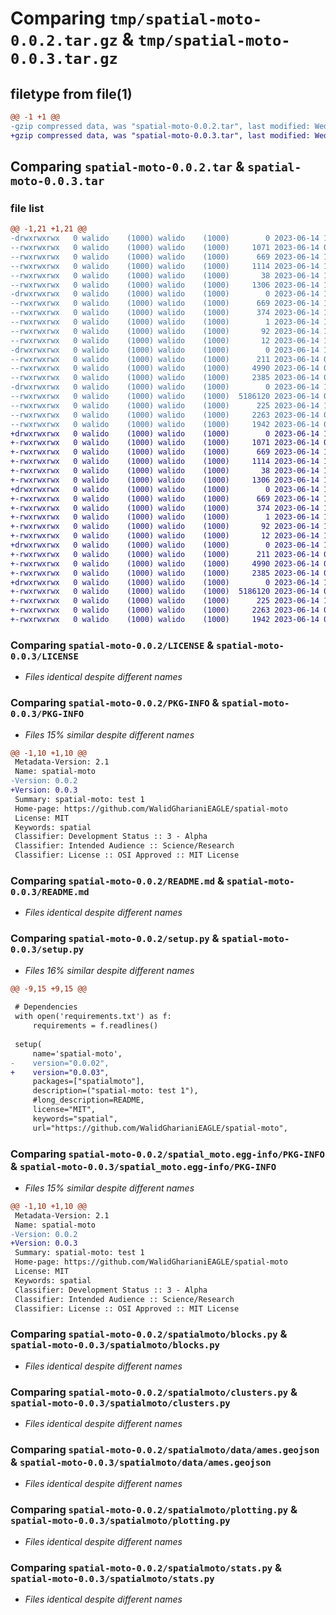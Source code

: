 # Comparing `tmp/spatial-moto-0.0.2.tar.gz` & `tmp/spatial-moto-0.0.3.tar.gz`

## filetype from file(1)

```diff
@@ -1 +1 @@
-gzip compressed data, was "spatial-moto-0.0.2.tar", last modified: Wed Jun 14 11:09:17 2023, max compression
+gzip compressed data, was "spatial-moto-0.0.3.tar", last modified: Wed Jun 14 11:19:45 2023, max compression
```

## Comparing `spatial-moto-0.0.2.tar` & `spatial-moto-0.0.3.tar`

### file list

```diff
@@ -1,21 +1,21 @@
-drwxrwxrwx   0 walido    (1000) walido    (1000)        0 2023-06-14 11:09:17.038865 spatial-moto-0.0.2/
--rwxrwxrwx   0 walido    (1000) walido    (1000)     1071 2023-06-14 09:31:33.000000 spatial-moto-0.0.2/LICENSE
--rwxrwxrwx   0 walido    (1000) walido    (1000)      669 2023-06-14 11:09:17.038363 spatial-moto-0.0.2/PKG-INFO
--rwxrwxrwx   0 walido    (1000) walido    (1000)     1114 2023-06-14 11:06:59.000000 spatial-moto-0.0.2/README.md
--rwxrwxrwx   0 walido    (1000) walido    (1000)       38 2023-06-14 11:09:17.039024 spatial-moto-0.0.2/setup.cfg
--rwxrwxrwx   0 walido    (1000) walido    (1000)     1306 2023-06-14 11:08:48.000000 spatial-moto-0.0.2/setup.py
-drwxrwxrwx   0 walido    (1000) walido    (1000)        0 2023-06-14 11:09:16.967275 spatial-moto-0.0.2/spatial_moto.egg-info/
--rwxrwxrwx   0 walido    (1000) walido    (1000)      669 2023-06-14 11:09:16.000000 spatial-moto-0.0.2/spatial_moto.egg-info/PKG-INFO
--rwxrwxrwx   0 walido    (1000) walido    (1000)      374 2023-06-14 11:09:16.000000 spatial-moto-0.0.2/spatial_moto.egg-info/SOURCES.txt
--rwxrwxrwx   0 walido    (1000) walido    (1000)        1 2023-06-14 11:09:16.000000 spatial-moto-0.0.2/spatial_moto.egg-info/dependency_links.txt
--rwxrwxrwx   0 walido    (1000) walido    (1000)       92 2023-06-14 11:09:16.000000 spatial-moto-0.0.2/spatial_moto.egg-info/requires.txt
--rwxrwxrwx   0 walido    (1000) walido    (1000)       12 2023-06-14 11:09:16.000000 spatial-moto-0.0.2/spatial_moto.egg-info/top_level.txt
-drwxrwxrwx   0 walido    (1000) walido    (1000)        0 2023-06-14 11:09:16.983274 spatial-moto-0.0.2/spatialmoto/
--rwxrwxrwx   0 walido    (1000) walido    (1000)      211 2023-06-14 09:48:03.000000 spatial-moto-0.0.2/spatialmoto/__init__.py
--rwxrwxrwx   0 walido    (1000) walido    (1000)     4990 2023-06-14 09:33:34.000000 spatial-moto-0.0.2/spatialmoto/blocks.py
--rwxrwxrwx   0 walido    (1000) walido    (1000)     2385 2023-06-14 09:31:33.000000 spatial-moto-0.0.2/spatialmoto/clusters.py
-drwxrwxrwx   0 walido    (1000) walido    (1000)        0 2023-06-14 11:09:16.985114 spatial-moto-0.0.2/spatialmoto/data/
--rwxrwxrwx   0 walido    (1000) walido    (1000)  5186120 2023-06-14 09:31:33.000000 spatial-moto-0.0.2/spatialmoto/data/ames.geojson
--rwxrwxrwx   0 walido    (1000) walido    (1000)      225 2023-06-14 10:54:39.000000 spatial-moto-0.0.2/spatialmoto/datasets.py
--rwxrwxrwx   0 walido    (1000) walido    (1000)     2263 2023-06-14 09:31:33.000000 spatial-moto-0.0.2/spatialmoto/plotting.py
--rwxrwxrwx   0 walido    (1000) walido    (1000)     1942 2023-06-14 09:31:33.000000 spatial-moto-0.0.2/spatialmoto/stats.py
+drwxrwxrwx   0 walido    (1000) walido    (1000)        0 2023-06-14 11:19:45.745050 spatial-moto-0.0.3/
+-rwxrwxrwx   0 walido    (1000) walido    (1000)     1071 2023-06-14 09:31:33.000000 spatial-moto-0.0.3/LICENSE
+-rwxrwxrwx   0 walido    (1000) walido    (1000)      669 2023-06-14 11:19:45.744512 spatial-moto-0.0.3/PKG-INFO
+-rwxrwxrwx   0 walido    (1000) walido    (1000)     1114 2023-06-14 11:06:59.000000 spatial-moto-0.0.3/README.md
+-rwxrwxrwx   0 walido    (1000) walido    (1000)       38 2023-06-14 11:19:45.745972 spatial-moto-0.0.3/setup.cfg
+-rwxrwxrwx   0 walido    (1000) walido    (1000)     1306 2023-06-14 11:19:22.000000 spatial-moto-0.0.3/setup.py
+drwxrwxrwx   0 walido    (1000) walido    (1000)        0 2023-06-14 11:19:45.572112 spatial-moto-0.0.3/spatial_moto.egg-info/
+-rwxrwxrwx   0 walido    (1000) walido    (1000)      669 2023-06-14 11:19:45.000000 spatial-moto-0.0.3/spatial_moto.egg-info/PKG-INFO
+-rwxrwxrwx   0 walido    (1000) walido    (1000)      374 2023-06-14 11:19:45.000000 spatial-moto-0.0.3/spatial_moto.egg-info/SOURCES.txt
+-rwxrwxrwx   0 walido    (1000) walido    (1000)        1 2023-06-14 11:19:45.000000 spatial-moto-0.0.3/spatial_moto.egg-info/dependency_links.txt
+-rwxrwxrwx   0 walido    (1000) walido    (1000)       92 2023-06-14 11:19:45.000000 spatial-moto-0.0.3/spatial_moto.egg-info/requires.txt
+-rwxrwxrwx   0 walido    (1000) walido    (1000)       12 2023-06-14 11:19:45.000000 spatial-moto-0.0.3/spatial_moto.egg-info/top_level.txt
+drwxrwxrwx   0 walido    (1000) walido    (1000)        0 2023-06-14 11:19:45.586846 spatial-moto-0.0.3/spatialmoto/
+-rwxrwxrwx   0 walido    (1000) walido    (1000)      211 2023-06-14 09:48:03.000000 spatial-moto-0.0.3/spatialmoto/__init__.py
+-rwxrwxrwx   0 walido    (1000) walido    (1000)     4990 2023-06-14 09:33:34.000000 spatial-moto-0.0.3/spatialmoto/blocks.py
+-rwxrwxrwx   0 walido    (1000) walido    (1000)     2385 2023-06-14 09:31:33.000000 spatial-moto-0.0.3/spatialmoto/clusters.py
+drwxrwxrwx   0 walido    (1000) walido    (1000)        0 2023-06-14 11:19:45.588667 spatial-moto-0.0.3/spatialmoto/data/
+-rwxrwxrwx   0 walido    (1000) walido    (1000)  5186120 2023-06-14 09:31:33.000000 spatial-moto-0.0.3/spatialmoto/data/ames.geojson
+-rwxrwxrwx   0 walido    (1000) walido    (1000)      225 2023-06-14 10:54:39.000000 spatial-moto-0.0.3/spatialmoto/datasets.py
+-rwxrwxrwx   0 walido    (1000) walido    (1000)     2263 2023-06-14 09:31:33.000000 spatial-moto-0.0.3/spatialmoto/plotting.py
+-rwxrwxrwx   0 walido    (1000) walido    (1000)     1942 2023-06-14 09:31:33.000000 spatial-moto-0.0.3/spatialmoto/stats.py
```

### Comparing `spatial-moto-0.0.2/LICENSE` & `spatial-moto-0.0.3/LICENSE`

 * *Files identical despite different names*

### Comparing `spatial-moto-0.0.2/PKG-INFO` & `spatial-moto-0.0.3/PKG-INFO`

 * *Files 15% similar despite different names*

```diff
@@ -1,10 +1,10 @@
 Metadata-Version: 2.1
 Name: spatial-moto
-Version: 0.0.2
+Version: 0.0.3
 Summary: spatial-moto: test 1
 Home-page: https://github.com/WalidGharianiEAGLE/spatial-moto
 License: MIT
 Keywords: spatial
 Classifier: Development Status :: 3 - Alpha
 Classifier: Intended Audience :: Science/Research
 Classifier: License :: OSI Approved :: MIT License
```

### Comparing `spatial-moto-0.0.2/README.md` & `spatial-moto-0.0.3/README.md`

 * *Files identical despite different names*

### Comparing `spatial-moto-0.0.2/setup.py` & `spatial-moto-0.0.3/setup.py`

 * *Files 16% similar despite different names*

```diff
@@ -9,15 +9,15 @@
 
 # Dependencies
 with open('requirements.txt') as f:
     requirements = f.readlines()
 
 setup(
     name='spatial-moto',
-    version="0.0.02",
+    version="0.0.03",
     packages=["spatialmoto"],
     description=("spatial-moto: test 1"),
     #long_description=README,
     license="MIT",
     keywords="spatial",
     url="https://github.com/WalidGharianiEAGLE/spatial-moto",
```

### Comparing `spatial-moto-0.0.2/spatial_moto.egg-info/PKG-INFO` & `spatial-moto-0.0.3/spatial_moto.egg-info/PKG-INFO`

 * *Files 15% similar despite different names*

```diff
@@ -1,10 +1,10 @@
 Metadata-Version: 2.1
 Name: spatial-moto
-Version: 0.0.2
+Version: 0.0.3
 Summary: spatial-moto: test 1
 Home-page: https://github.com/WalidGharianiEAGLE/spatial-moto
 License: MIT
 Keywords: spatial
 Classifier: Development Status :: 3 - Alpha
 Classifier: Intended Audience :: Science/Research
 Classifier: License :: OSI Approved :: MIT License
```

### Comparing `spatial-moto-0.0.2/spatialmoto/blocks.py` & `spatial-moto-0.0.3/spatialmoto/blocks.py`

 * *Files identical despite different names*

### Comparing `spatial-moto-0.0.2/spatialmoto/clusters.py` & `spatial-moto-0.0.3/spatialmoto/clusters.py`

 * *Files identical despite different names*

### Comparing `spatial-moto-0.0.2/spatialmoto/data/ames.geojson` & `spatial-moto-0.0.3/spatialmoto/data/ames.geojson`

 * *Files identical despite different names*

### Comparing `spatial-moto-0.0.2/spatialmoto/plotting.py` & `spatial-moto-0.0.3/spatialmoto/plotting.py`

 * *Files identical despite different names*

### Comparing `spatial-moto-0.0.2/spatialmoto/stats.py` & `spatial-moto-0.0.3/spatialmoto/stats.py`

 * *Files identical despite different names*


